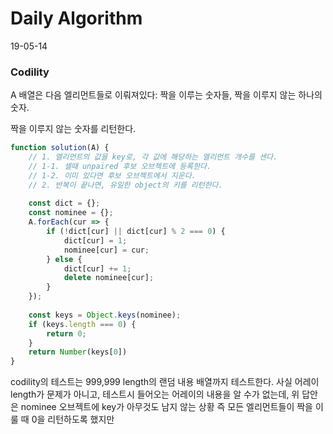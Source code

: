 # Daily Algorithm
19-05-14
### Codility
A 배열은 다음 엘리먼트들로 이뤄져있다: 짝을 이루는 숫자들, 짝을 이루지 않는 하나의 숫자.

짝을 이루지 않는 숫자를 리턴한다.

```js
function solution(A) {
    // 1. 엘리먼트의 값을 key로, 각 값에 해당하는 엘리먼트 개수를 센다.
    // 1-1. 셀때 unpaired 후보 오브젝트에 등록한다.
    // 1-2. 이미 있다면 후보 오브젝트에서 지운다.
    // 2. 반복이 끝나면, 유일한 object의 키를 리턴한다.
    
    const dict = {};
    const nominee = {};
    A.forEach(cur => {
        if (!dict[cur] || dict[cur] % 2 === 0) {
            dict[cur] = 1;
            nominee[cur] = cur;
        } else {
            dict[cur] += 1;
            delete nominee[cur];
        }
    });
    
    const keys = Object.keys(nominee);
    if (keys.length === 0) {
        return 0;
    }
    return Number(keys[0])
}
```



codility의 테스트는 999,999 length의 랜덤 내용 배열까지 테스트한다.
사실 어레이 length가 문제가 아니고, 테스트시 들어오는 어레이의 내용을 알 수가 없는데, 위 답안은 nominee 오브젝트에 key가 아무것도 남지 않는 상황 즉 모든 엘리먼트들이 짝을 이룰 때 0을 리턴하도록 했지만 
<!--stackedit_data:
eyJoaXN0b3J5IjpbLTU0Njc4MzU4MSwtMjAxNTIxODg0MSw2Mz
MyMjg4NDksMjgwODQ0NzIxXX0=
-->